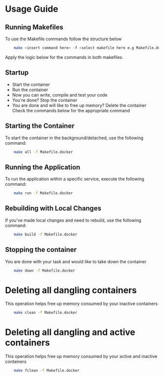 # Usage Guide

## Running Makefiles
To use the Makefile commands follow the structure below
```bash
    make <insert command here> -f <select makefile here e.g Makefile.docker>
```
Apply the logic below for the commands in both makefiles.

## Startup

- Start the container
- Run the container
- Now you can write, compile and test your code
- You're done? Stop the container
- You are done and will like to free up memory? Delete the container
Check the commands below for the appropriate command

## Starting the Container
To start the container in the background/detached, use the following command:

```bash
    make all -f Makefile.docker
```

## Running the Application

To run the application within a specific service, execute the following command:

```bash
    make run -f Makefile.docker
```

## Rebuilding with Local Changes

If you've made local changes and need to rebuild, use the following command:

```bash
    make build -f Makefile.docker
```

## Stopping the container

You are done with your task and would like to take down the container
```bash
    make down -f Makefile.docker
```

# Deleting all dangling containers
This operation helps free up memory consumed by your inactive containers
```bash
    make clean -f Makefile.docker
```
# Deleting all dangling and active containers

This operation helps free up memory consumed by your active and inactive containers
```bash
    make fclean -f Makefile.docker
```




